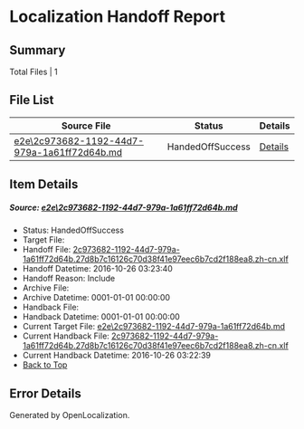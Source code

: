 # <a name='report-top'></a> Localization Handoff Report

## Summary
 Total Files | 1

## File List
 Source File | Status | Details 
 ----------- | ------ | ------- 
 [e2e\2c973682-1192-44d7-979a-1a61ff72d64b.md](https://github.com/OpenLocalizationTestOrg/ol-test0/blob/07b810b97024919cbd42857e77034e24d1657808/e2e/2c973682-1192-44d7-979a-1a61ff72d64b.md) | HandedOffSuccess | [Details](#20f8de66c12ed659fa18892084f07fe6176a31121)

## Item Details
##### <a name='20f8de66c12ed659fa18892084f07fe6176a31121'></a> Source: [e2e\2c973682-1192-44d7-979a-1a61ff72d64b.md](https://github.com/OpenLocalizationTestOrg/ol-test0/blob/07b810b97024919cbd42857e77034e24d1657808/e2e/2c973682-1192-44d7-979a-1a61ff72d64b.md)
* Status: HandedOffSuccess
* Target File: 
* Handoff File: [2c973682-1192-44d7-979a-1a61ff72d64b.27d8b7c16126c70d38f41e97eec6b7cd2f188ea8.zh-cn.xlf](https://github.com/OpenLocalizationTestOrg/ol-test0-handoff/blob/c6573dd8a640ee1d72dd5cb21cc9240fac9d57be/ol-handoff/OpenLocalizationTestOrg/ol-test0-zhcn/shujia/ht/2c973682-1192-44d7-979a-1a61ff72d64b.27d8b7c16126c70d38f41e97eec6b7cd2f188ea8.zh-cn.xlf)
* Handoff Datetime: 2016-10-26 03:23:40
* Handoff Reason: Include
* Archive File: 
* Archive Datetime: 0001-01-01 00:00:00
* Handback File: 
* Handback Datetime: 0001-01-01 00:00:00
* Current Target File: [e2e\2c973682-1192-44d7-979a-1a61ff72d64b.md](https://github.com/OpenLocalizationTestOrg/ol-test0-zhcn/blob/62cbe2ebb1fc5b8ff26d795aab980c3b93636c08/e2e/2c973682-1192-44d7-979a-1a61ff72d64b.md)
* Current Handback File: [2c973682-1192-44d7-979a-1a61ff72d64b.27d8b7c16126c70d38f41e97eec6b7cd2f188ea8.zh-cn.xlf](https://github.com/OpenLocalizationTestOrg/ol-test0-handback/blob/d7e2b33c83c506fcb8e3c028565a28d275051250/ol-handback/OpenLocalizationTestOrg/ol-test0-zhcn/shujia/ht/2c973682-1192-44d7-979a-1a61ff72d64b.27d8b7c16126c70d38f41e97eec6b7cd2f188ea8.zh-cn.xlf)
* Current Handback Datetime: 2016-10-26 03:22:39
* [Back to Top](#report-top)


## Error Details

Generated by OpenLocalization.
